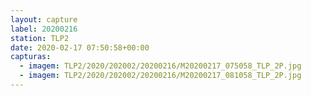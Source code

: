 ```yaml
---
layout: capture
label: 20200216
station: TLP2
date: 2020-02-17 07:50:58+00:00
capturas:
  - imagem: TLP2/2020/202002/20200216/M20200217_075058_TLP_2P.jpg
  - imagem: TLP2/2020/202002/20200216/M20200217_081058_TLP_2P.jpg
---
```

